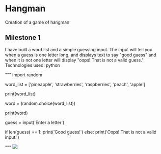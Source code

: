 # Hangman

Creation of a game of hangman

## Milestone 1

I have built a word list and a simple guessing input. The input will tell you when a guess is one letter long, and displays text to say "good guess" and when it is not one letter will display "oops! That is not a valid guess."
Technologies used: python

"""
import random

word_list = ['pineapple', 'strawberries', 'raspberries', 'peach', 'apple']

print(word_list)

word = (random.choice(word_list))

print(word)

guess = input('Enter a letter')

if len(guess) == 1:
    print('Good guess!')
else:
    print('Oops! That is not a valid input.')
    
"""
![](D:/Documents/Github/hangman/Screenshots/Capture.png)
